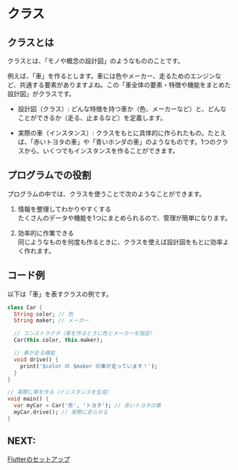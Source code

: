 # クラス

## クラスとは

クラスとは、「モノや概念の設計図」のようなもののことです。

例えば、「車」を作るとします。車には色やメーカー、走るためのエンジンなど、共通する要素がありますよね。この「車全体の要素・特徴や機能をまとめた設計図」がクラスです。

- 設計図（クラス）: どんな特徴を持つ車か（色、メーカーなど）と、どんなことができるか（走る、止まるなど）を定義します。

- 実際の車（インスタンス）: クラスをもとに具体的に作られたもの。たとえば、「赤いトヨタの車」や「青いホンダの車」のようなものです。1つのクラスから、いくつでもインスタンスを作ることができます。

## プログラムでの役割

プログラムの中では、クラスを使うことで次のようなことができます。

1. 情報を整理してわかりやすくする  
たくさんのデータや機能を1つにまとめられるので、管理が簡単になります。

1. 効率的に作業できる  
同じようなものを何度も作るときに、クラスを使えば設計図をもとに効率よく作れます。

## コード例

以下は「車」を表すクラスの例です。

```dart
class Car {
  String color; // 色
  String maker; // メーカー

  // コンストラクタ（車を作るときに色とメーカーを指定）
  Car(this.color, this.maker);

  // 車が走る機能
  void drive() {
    print('$color の $maker の車が走っています！');
  }
}

// 実際に車を作る（インスタンスを生成）
void main() {
  var myCar = Car('赤', 'トヨタ'); // 赤いトヨタの車
  myCar.drive(); // 実際に走らせる
}
```

## NEXT: 

[Flutterのセットアップ](../section2/00_setup.md)
